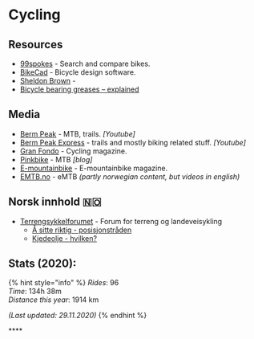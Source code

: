 # Cycling

## Resources

* [99spokes](https://99spokes.com/) - Search and compare bikes.
* [BikeCad](https://www.bikecad.ca/) - Bicycle design software.
* [Sheldon Brown](https://www.sheldonbrown.com/articles.html) - 
* [Bicycle bearing greases – explained](https://bike.bikegremlin.com/1985/bicycle-bearing-grease-explained/#7)

## Media

* [Berm Peak](https://www.youtube.com/channel/UCu8YylsPiu9XfaQC74Hr_Gw) - MTB, trails. _\[Youtube\]_
* [Berm Peak Express](https://www.youtube.com/channel/UCOpP5PqrzODWpFU961acUbg/videos) - trails and mostly biking related stuff. _\[Youtube\]_
* [Gran Fondo](https://granfondo-cycling.com/) - Cycling magazine.
* [Pinkbike](https://www.pinkbike.com/) - MTB _\[blog\]_
* [E-mountainbike](https://ebike-mtb.com/en/) - E-mountainbike magazine.
* [EMTB.no](https://emtb.no/) - eMTB _\(partly norwegian content, but videos in english\)_

## Norsk innhold 🇳🇴 

* [Terrengsykkelforumet](https://www.terrengsykkelforumet.no/) - Forum for terreng og landeveisykling
  * [Å sitte riktig - posisjonstråden](https://www.terrengsykkelforumet.no/ubbthreads.php?ubb=showflat&Number=2552342#Post2552342)
  * [Kjedeolje - hvilken?](https://www.terrengsykkelforumet.no/ubbthreads.php?ubb=showflat&Number=2412485&page=1)

## Stats \(2020\):

{% hint style="info" %}
_Rides_: 96  
_Time_: 134h 38m  
_Distance this year_: 1914 km

_\(Last updated: 29.11.2020\)_
{% endhint %}

\*\*\*\*

